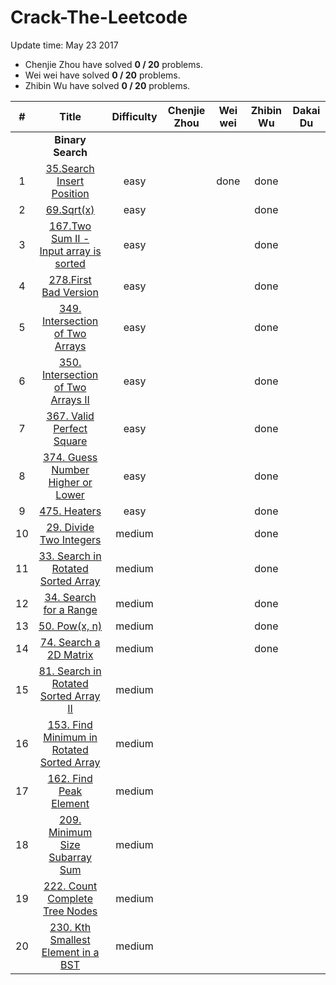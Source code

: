 # Crack-The-Leetcode


Update time: May 23 2017

* Chenjie Zhou have solved **0 / 20** problems.
* Wei wei have solved **0 / 20** problems.
* Zhibin Wu have solved **0 / 20** problems.

| # | Title | Difficulty |Chenjie Zhou | Wei wei | Zhibin Wu | Dakai Du|
|:---:|:---:|:---:|:---:|:---:|:---:|:---:|
||**Binary Search**|
| 1 | [35.Search Insert Position](https://leetcode.com/problems/search-insert-position/#/description)|easy||done|done||
| 2 | [69.Sqrt(x)](https://leetcode.com/problems/sqrtx/#/description) |easy|||done||
| 3 | [167.Two Sum II - Input array is sorted](https://leetcode.com/problems/two-sum-ii-input-array-is-sorted/#/description) |easy|||done||
| 4 | [278.First Bad Version](https://leetcode.com/problems/first-bad-version/#/description) |easy|||done||
| 5 | [349. Intersection of Two Arrays](https://leetcode.com/problems/intersection-of-two-arrays/#/description) |easy|||done||
| 6 | [350. Intersection of Two Arrays II](https://leetcode.com/problems/intersection-of-two-arrays-ii/#/description) |easy|||done||
| 7 | [367. Valid Perfect Square](https://leetcode.com/problems/valid-perfect-square/#/description) |easy|||done||
| 8 | [374. Guess Number Higher or Lower](https://leetcode.com/problems/guess-number-higher-or-lower/#/description) |easy|||done||
| 9 | [475. Heaters](https://leetcode.com/tag/binary-search/) |easy|||done||
| 10 | [29. Divide Two Integers](https://leetcode.com/problems/divide-two-integers/#/description) |medium|||done||
| 11 | [33. Search in Rotated Sorted Array](https://leetcode.com/problems/search-in-rotated-sorted-array/#/description) |medium|||done||
| 12 | [34. Search for a Range](https://leetcode.com/problems/search-for-a-range/#/description) |medium|||done||
| 13 | [50. Pow(x, n)](https://leetcode.com/problems/powx-n/#/description) |medium|||done||
| 14 | [74. Search a 2D Matrix](https://leetcode.com/problems/search-a-2d-matrix/#/description) |medium|||done||
| 15 | [81. Search in Rotated Sorted Array II](https://leetcode.com/problems/search-in-rotated-sorted-array-ii/#/description) |medium|||||
| 16 | [153. Find Minimum in Rotated Sorted Array](https://leetcode.com/problems/find-minimum-in-rotated-sorted-array/#/description) |medium|||||
| 17 | [162. Find Peak Element](https://leetcode.com/problems/find-peak-element/#/description) |medium|||||
| 18 | [209. Minimum Size Subarray Sum](https://leetcode.com/problems/minimum-size-subarray-sum/#/description) |medium|||||
| 19 | [222. Count Complete Tree Nodes](https://leetcode.com/problems/count-complete-tree-nodes/#/description) |medium|||||
| 20 | [230. Kth Smallest Element in a BST](https://leetcode.com/problems/kth-smallest-element-in-a-bst/#/description) |medium|||||
